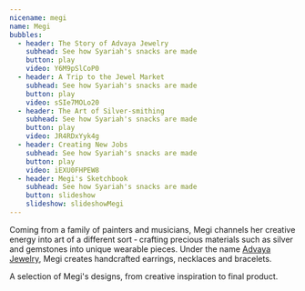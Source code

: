 ```yaml
---
nicename: megi
name: Megi
bubbles:
  - header: The Story of Advaya Jewelry
    subhead: See how Syariah's snacks are made
    button: play
    video: Y6M9pSlCoP0
  - header: A Trip to the Jewel Market
    subhead: See how Syariah's snacks are made
    button: play
    video: sSIe7MOLo20
  - header: The Art of Silver-smithing
    subhead: See how Syariah's snacks are made
    button: play
    video: JR4RDxYyk4g
  - header: Creating New Jobs
    subhead: See how Syariah's snacks are made
    button: play
    video: iEXU0FHPEW8
  - header: Megi's Sketchbook
    subhead: See how Syariah's snacks are made
    button: slideshow
    slideshow: slideshowMegi
---
```


<p>Coming from a family of painters and musicians, Megi channels her creative energy into art of a different sort &dash; crafting precious materials such as silver and gemstones into unique wearable pieces. Under the name <a href="http://advayajewel.com/" target="_blank">Advaya Jewelry</a>, Megi creates handcrafted earrings, necklaces and bracelets.</p>

<p class="slideshow-only">A selection of Megi's designs, from creative inspiration to final product.</p>
